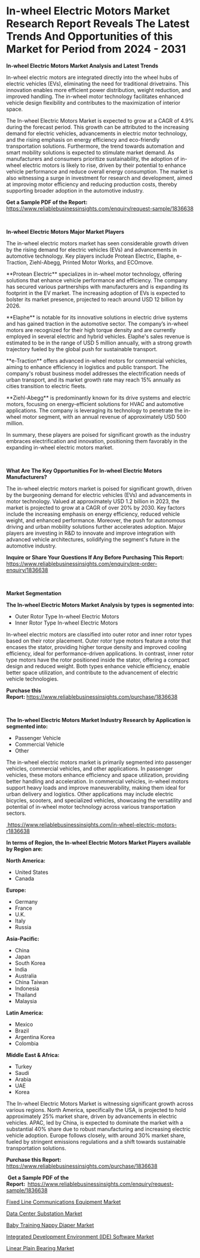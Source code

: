 <p><h1>In-wheel Electric Motors Market Research Report Reveals The Latest Trends And Opportunities of this Market for Period from 2024 - 2031</h1></p><p><strong>In-wheel Electric Motors Market Analysis and Latest Trends</strong></p>
<p><p>In-wheel electric motors are integrated directly into the wheel hubs of electric vehicles (EVs), eliminating the need for traditional drivetrains. This innovation enables more efficient power distribution, weight reduction, and improved handling. The in-wheel motor technology facilitates enhanced vehicle design flexibility and contributes to the maximization of interior space.</p><p>The In-wheel Electric Motors Market is expected to grow at a CAGR of 4.9% during the forecast period. This growth can be attributed to the increasing demand for electric vehicles, advancements in electric motor technology, and the rising emphasis on energy efficiency and eco-friendly transportation solutions. Furthermore, the trend towards automation and smart mobility solutions is expected to stimulate market demand. As manufacturers and consumers prioritize sustainability, the adoption of in-wheel electric motors is likely to rise, driven by their potential to enhance vehicle performance and reduce overall energy consumption. The market is also witnessing a surge in investment for research and development, aimed at improving motor efficiency and reducing production costs, thereby supporting broader adoption in the automotive industry.</p></p>
<p><strong>Get a Sample PDF of the Report:&nbsp;</strong> <a href="https://www.reliablebusinessinsights.com/enquiry/request-sample/1836638?utm_campaign=63&utm_medium=2&utm_source=Github&utm_content=ia&utm_term=19102024&utm_id=in-wheel-electric-motors">https://www.reliablebusinessinsights.com/enquiry/request-sample/1836638</a></p>
<p>&nbsp;</p>
<p><strong>In-wheel Electric Motors Major Market Players</strong></p>
<p><p>The in-wheel electric motors market has seen considerable growth driven by the rising demand for electric vehicles (EVs) and advancements in automotive technology. Key players include Protean Electric, Elaphe, e-Traction, Ziehl-Abegg, Printed Motor Works, and ECOmove.</p><p>**Protean Electric** specializes in in-wheel motor technology, offering solutions that enhance vehicle performance and efficiency. The company has secured various partnerships with manufacturers and is expanding its footprint in the EV market. The increasing adoption of EVs is expected to bolster its market presence, projected to reach around USD 12 billion by 2026.</p><p>**Elaphe** is notable for its innovative solutions in electric drive systems and has gained traction in the automotive sector. The company’s in-wheel motors are recognized for their high torque density and are currently employed in several electric and hybrid vehicles. Elaphe's sales revenue is estimated to be in the range of USD 5 million annually, with a strong growth trajectory fueled by the global push for sustainable transport.</p><p>**e-Traction** offers advanced in-wheel motors for commercial vehicles, aiming to enhance efficiency in logistics and public transport. The company's robust business model addresses the electrification needs of urban transport, and its market growth rate may reach 15% annually as cities transition to electric fleets.</p><p>**Ziehl-Abegg** is predominantly known for its drive systems and electric motors, focusing on energy-efficient solutions for HVAC and automotive applications. The company is leveraging its technology to penetrate the in-wheel motor segment, with an annual revenue of approximately USD 500 million.</p><p>In summary, these players are poised for significant growth as the industry embraces electrification and innovation, positioning them favorably in the expanding in-wheel electric motors market.</p></p>
<p>&nbsp;</p>
<p><strong>What Are The Key Opportunities For In-wheel Electric Motors Manufacturers?</strong></p>
<p><p>The in-wheel electric motors market is poised for significant growth, driven by the burgeoning demand for electric vehicles (EVs) and advancements in motor technology. Valued at approximately USD 1.2 billion in 2023, the market is projected to grow at a CAGR of over 20% by 2030. Key factors include the increasing emphasis on energy efficiency, reduced vehicle weight, and enhanced performance. Moreover, the push for autonomous driving and urban mobility solutions further accelerates adoption. Major players are investing in R&D to innovate and improve integration with advanced vehicle architectures, solidifying the segment's future in the automotive industry.</p></p>
<p><strong>Inquire or Share Your Questions If Any Before Purchasing This Report:</strong> <a href="https://www.reliablebusinessinsights.com/enquiry/pre-order-enquiry/1836638?utm_campaign=63&utm_medium=2&utm_source=Github&utm_content=ia&utm_term=19102024&utm_id=in-wheel-electric-motors">https://www.reliablebusinessinsights.com/enquiry/pre-order-enquiry/1836638</a></p>
<p>&nbsp;</p>
<p><strong>Market Segmentation</strong></p>
<p><strong>The In-wheel Electric Motors Market Analysis by types is segmented into:</strong></p>
<p><ul><li>Outer Rotor Type In-wheel Electric Motors</li><li>Inner Rotor Type In-wheel Electric Motors</li></ul></p>
<p><p>In-wheel electric motors are classified into outer rotor and inner rotor types based on their rotor placement. Outer rotor type motors feature a rotor that encases the stator, providing higher torque density and improved cooling efficiency, ideal for performance-driven applications. In contrast, inner rotor type motors have the rotor positioned inside the stator, offering a compact design and reduced weight. Both types enhance vehicle efficiency, enable better space utilization, and contribute to the advancement of electric vehicle technologies.</p></p>
<p><strong>Purchase this Report:&nbsp;</strong><a href="https://www.reliablebusinessinsights.com/purchase/1836638?utm_campaign=63&utm_medium=2&utm_source=Github&utm_content=ia&utm_term=19102024&utm_id=in-wheel-electric-motors">https://www.reliablebusinessinsights.com/purchase/1836638</a></p>
<p>&nbsp;</p>
<p><strong>The In-wheel Electric Motors Market Industry Research by Application is segmented into:</strong></p>
<p><ul><li>Passenger Vehicle</li><li>Commercial Vehicle</li><li>Other</li></ul></p>
<p><p>The in-wheel electric motors market is primarily segmented into passenger vehicles, commercial vehicles, and other applications. In passenger vehicles, these motors enhance efficiency and space utilization, providing better handling and acceleration. In commercial vehicles, in-wheel motors support heavy loads and improve maneuverability, making them ideal for urban delivery and logistics. Other applications may include electric bicycles, scooters, and specialized vehicles, showcasing the versatility and potential of in-wheel motor technology across various transportation sectors.</p></p>
<p><a href="https://www.reliablebusinessinsights.com/in-wheel-electric-motors-r1836638?utm_campaign=63&utm_medium=2&utm_source=Github&utm_content=ia&utm_term=19102024&utm_id=in-wheel-electric-motors">&nbsp;https://www.reliablebusinessinsights.com/in-wheel-electric-motors-r1836638</a></p>
<p><strong>In terms of Region, the In-wheel Electric Motors Market Players available by Region are:</strong></p>
<p>
    <p> <strong> North America: </strong>
        <ul>
            <li>United States</li>
            <li>Canada</li>
        </ul>
        </p> 
    <p> <strong> Europe: </strong>
        <ul>
            <li>Germany</li>
            <li>France</li>
            <li>U.K.</li>
            <li>Italy</li>
            <li>Russia</li>
        </ul>
        </p> 
    <p> <strong> Asia-Pacific: </strong>
        <ul>
            <li>China</li>
            <li>Japan</li>
            <li>South Korea</li>
            <li>India</li>
            <li>Australia</li>
            <li>China Taiwan</li>
            <li>Indonesia</li>
            <li>Thailand</li>
            <li>Malaysia</li>
        </ul>
        </p> 
    <p> <strong> Latin America: </strong>
        <ul>
            <li>Mexico</li>
            <li>Brazil</li>
            <li>Argentina Korea</li>
            <li>Colombia</li>
        </ul>
        </p> 
    <p> <strong> Middle East & Africa: </strong>
        <ul>
            <li>Turkey</li>
            <li>Saudi</li>
            <li>Arabia</li>
            <li>UAE</li>
            <li>Korea</li>
        </ul>
    </p>
    </p>
<p><p>The In-wheel Electric Motors Market is witnessing significant growth across various regions. North America, specifically the USA, is projected to hold approximately 25% market share, driven by advancements in electric vehicles. APAC, led by China, is expected to dominate the market with a substantial 40% share due to robust manufacturing and increasing electric vehicle adoption. Europe follows closely, with around 30% market share, fueled by stringent emissions regulations and a shift towards sustainable transportation solutions.</p></p>
<p><strong>Purchase this Report: </strong><a href="https://www.reliablebusinessinsights.com/purchase/1836638?utm_campaign=63&utm_medium=2&utm_source=Github&utm_content=ia&utm_term=19102024&utm_id=in-wheel-electric-motors">https://www.reliablebusinessinsights.com/purchase/1836638</a></p>
<p>&nbsp;<strong>Get a Sample PDF of the Report:&nbsp;&nbsp;</strong><a href="https://www.reliablebusinessinsights.com/enquiry/request-sample/1836638?utm_campaign=63&utm_medium=2&utm_source=Github&utm_content=ia&utm_term=19102024&utm_id=in-wheel-electric-motors">https://www.reliablebusinessinsights.com/enquiry/request-sample/1836638</a></p>
<p><strong></strong></p>
<p><p><a href="https://www.linkedin.com/pulse/unveiling-market-trends-global-fixed-line-communications-8ktwf?utm_campaign=63&utm_medium=2&utm_source=Github&utm_content=ia&utm_term=19102024&utm_id=in-wheel-electric-motors">Fixed Line Communications Equipment Market</a></p><p><a href="https://issuu.com/reportprime-2/docs/data-center-substation-market-size-_8d9b793fe438f5?utm_campaign=63&utm_medium=2&utm_source=Github&utm_content=ia&utm_term=19102024&utm_id=in-wheel-electric-motors">Data Center Substation Market</a></p><p><a href="https://www.linkedin.com/pulse/comprehensive-baby-training-nappy-diaper-market-report-regional-wpgvf?utm_campaign=63&utm_medium=2&utm_source=Github&utm_content=ia&utm_term=19102024&utm_id=in-wheel-electric-motors">Baby Training Nappy Diaper Market</a></p><p><a href="https://github.com/abbiewimld/Market-Research-Report-List-1/blob/main/integrated-development-environment-ide-software-market.md?utm_campaign=63&utm_medium=2&utm_source=Github&utm_content=ia&utm_term=19102024&utm_id=in-wheel-electric-motors">Integrated Development Environment (IDE) Software Market</a></p><p><a href="https://issuu.com/reportprime-2/docs/linear-plain-bearing-market-size-20_d21723d5a1f2b6?utm_campaign=63&utm_medium=2&utm_source=Github&utm_content=ia&utm_term=19102024&utm_id=in-wheel-electric-motors">Linear Plain Bearing Market</a></p></p>